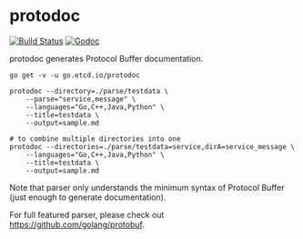 
# protodoc

[![Build Status](https://img.shields.io/travis/etcd-io/protodoc.svg?style=flat-square)][cistat] [![Godoc](http://img.shields.io/badge/go-documentation-blue.svg?style=flat-square)][protodoc-godoc]

protodoc generates Protocol Buffer documentation.

```
go get -v -u go.etcd.io/protodoc

protodoc --directory=./parse/testdata \
	--parse="service,message" \
	--languages="Go,C++,Java,Python" \
	--title=testdata \
	--output=sample.md

# to combine multiple directories into one
protodoc --directories=./parse/testdata=service,dirA=service_message \
	--languages="Go,C++,Java,Python" \
	--title=testdata \
	--output=sample.md
```

Note that parser only understands the minimum syntax
of Protocol Buffer (just enough to generate documentation).

For full featured parser, please check out https://github.com/golang/protobuf.

[cistat]: https://travis-ci.com/etcd-io/protodoc
[protodoc-godoc]: https://godoc.org/go.etcd.io/protodoc
